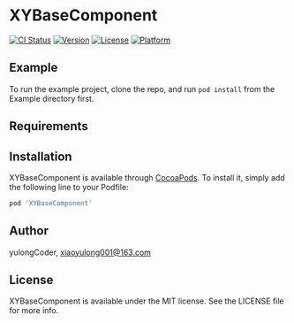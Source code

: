 # XYBaseComponent

[![CI Status](https://img.shields.io/travis/yulongCoder/XYBaseComponent.svg?style=flat)](https://travis-ci.org/yulongCoder/XYBaseComponent)
[![Version](https://img.shields.io/cocoapods/v/XYBaseComponent.svg?style=flat)](https://cocoapods.org/pods/XYBaseComponent)
[![License](https://img.shields.io/cocoapods/l/XYBaseComponent.svg?style=flat)](https://cocoapods.org/pods/XYBaseComponent)
[![Platform](https://img.shields.io/cocoapods/p/XYBaseComponent.svg?style=flat)](https://cocoapods.org/pods/XYBaseComponent)

## Example

To run the example project, clone the repo, and run `pod install` from the Example directory first.

## Requirements

## Installation

XYBaseComponent is available through [CocoaPods](https://cocoapods.org). To install
it, simply add the following line to your Podfile:

```ruby
pod 'XYBaseComponent'
```

## Author

yulongCoder, xiaoyulong001@163.com

## License

XYBaseComponent is available under the MIT license. See the LICENSE file for more info.

